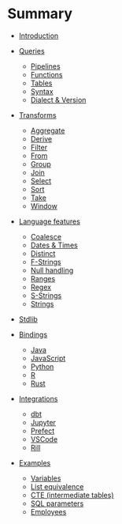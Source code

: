 # Summary

<!-- markdownlint-disable MD042 — some pages aren't finished yet (though the graying out of top level pages is not ideal — it's either that, or links to pages that are blank. Or maybe we try and write a useful page for each heading?) -->

- [Introduction](./introduction.md)
- [Queries]()
  - [Pipelines](./queries/pipelines.md)
  - [Functions](./queries/functions.md)
  - [Tables](./queries/tables.md)
  - [Syntax](./queries/syntax.md)
  - [Dialect & Version](./queries/dialect_and_version.md)
- [Transforms](./transforms.md)
  - [Aggregate](./transforms/aggregate.md)
  - [Derive](./transforms/derive.md)
  - [Filter](./transforms/filter.md)
  - [From](./transforms/from.md)
  - [Group](./transforms/group.md)
  - [Join](./transforms/join.md)
  - [Select](./transforms/select.md)
  - [Sort](./transforms/sort.md)
  - [Take](./transforms/take.md)
  - [Window](./transforms/window.md)
- [Language features]()

  - [Coalesce](./language-features/coalesce.md)
    <!-- `DATE_TRUNC(foo_date, YEAR)` -> `foo_date.year`? Or -> `foo_date | as year`? Or `foo_date | to year`? -->
  - [Dates & Times](./language-features/dates_and_times.md)
  - [Distinct](./language-features/distinct.md)
  - [F-Strings](./language-features/f-strings.md)
  - [Null handling](./language-features/null.md)
  - [Ranges](./language-features/ranges.md)
    <!--   - Regex — `REGEX_MATCH(foo, "\\w{3}")` -> `foo ~ r"\w{3}"`? Or -> `regex foo r"\w{3}"`? -->
  - [Regex]()
  - [S-Strings](./language-features/s-strings.md)
  - [Strings](./language-features/strings.md)

- [Stdlib](./stdlib.md)
- [Bindings]()
  - [Java](./bindings/java.md)
  - [JavaScript](./bindings/javascript.md)
  - [Python](./bindings/python.md)
  - [R](./bindings/r.md)
  - [Rust](./bindings/rust.md)
- [Integrations]()

  - [dbt](./integrations/dbt.md)
  - [Jupyter](./integrations/jupyter.md)
  - [Prefect](./integrations/prefect.md)
  - [VSCode]()
  - [Rill]()

- [Examples](./examples/README.md)
  - [Variables](./examples/variables.md)
  - [List equivalence](./examples/list-equivalence.md)
  - [CTE (intermediate tables)](./examples/cte.md)
  - [SQL parameters](./examples/sql-parameters.md)
  - [Employees](./examples/employees.md)
